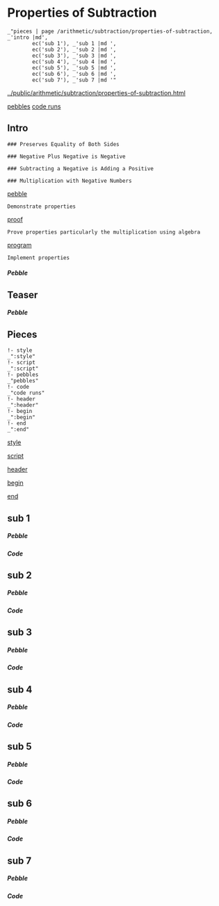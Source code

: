 # Properties of Subtraction

    _"pieces | page /arithmetic/subtraction/properties-of-subtraction, _'intro |md',
            ec('sub 1'), _'sub 1 |md ',
            ec('sub 2'), _'sub 2 |md ',
            ec('sub 3'), _'sub 3 |md ',
            ec('sub 4'), _'sub 4 |md ',
            ec('sub 5'), _'sub 5 |md ',
            ec('sub 6'), _'sub 6 |md ',
            ec('sub 7'), _'sub 7 |md '"

[../public/arithmetic/subtraction/properties-of-subtraction.html](# "save:")

[pebbles](#pebble "h5: | .join \n")
[code runs](#code "h5: | .join \n")

## Intro

    ### Preserves Equality of Both Sides

    ### Negative Plus Negative is Negative

    ### Subtracting a Negative is Adding a Positive

    ### Multiplication with Negative Numbers

[pebble]()

    Demonstrate properties

[proof]()

    Prove properties particularly the multiplication using algebra

[program]()

    Implement properties

##### Pebble

## Teaser

##### Pebble

## Pieces

    !- style
    _":style"
    !- script
    _":script"
    !- pebbles
    _"pebbles"
    !- code
    _"code runs"
    !- header
    _":header"
    !- begin
    _":begin"
    !- end
    _":end"



[style]() 

[script]()

[header]()

[begin]()

[end]()

## sub 1




##### Pebble


##### Code


## sub 2




##### Pebble


##### Code


## sub 3




##### Pebble


##### Code


## sub 4




##### Pebble


##### Code


## sub 5




##### Pebble


##### Code


## sub 6




##### Pebble


##### Code


## sub 7




##### Pebble


##### Code


